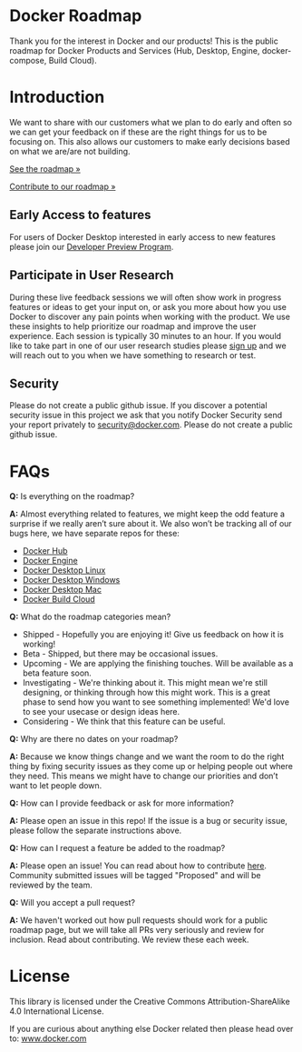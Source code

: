 # Docker Roadmap

Thank you for the interest in Docker and our products!
This is the public roadmap for Docker Products and Services (Hub, Desktop, Engine, docker-compose, Build Cloud).

# Introduction
We want to share with our customers what we plan to do early and often so we can get your feedback on if these are the right things for us to be focusing on. This also allows our customers to make early decisions based on what we are/are not building. 

[See the roadmap »](https://github.com/orgs/docker/projects/51)

[Contribute to our roadmap »](https://github.com/docker/roadmap/blob/master/CONTRIBUTING.MD)

## Early Access to features 

For users of Docker Desktop interested in early access to new features please join our [Developer Preview Program](https://www.docker.com/community/get-involved/developer-preview). 

## Participate in User Research
During these live feedback sessions we will often show work in progress features or ideas to get your input on, or ask you more about how you use Docker to discover any pain points when working with the product. We use these insights to help prioritize our roadmap and improve the user experience. Each session is typically 30 minutes to an hour. If you would like to take part in one of our user research studies please [sign up](https://survey.alchemer.com/s3/6810323/Docker-Research-Participant-Survey) and we will reach out to you when we have something to research or test.


## Security
Please do not create a public github issue. If you discover a potential security issue in this project we ask that you notify Docker Security send your report privately to security@docker.com. Please do not create a public github issue.


# FAQs

**Q:** Is everything on the roadmap?

**A:** Almost everything related to features, we might keep the odd feature a surprise if we really aren’t sure about it. We also won’t be tracking all of our bugs here, we have separate repos for these:

* [Docker Hub](https://github.com/docker/hub-feedback)
* [Docker Engine](https://github.com/docker/for-linux)
* [Docker Desktop Linux](https://github.com/docker/desktop-linux/issues)
* [Docker Desktop Windows](https://github.com/docker/for-win/issues)
* [Docker Desktop Mac](https://github.com/docker/for-mac/issues)
* [Docker Build Cloud](https://github.com/docker/build-cloud-feedback)

**Q:** What do the roadmap categories mean?
* Shipped - Hopefully you are enjoying it! Give us feedback on how it is working!
* Beta - Shipped, but there may be occasional issues.
* Upcoming - We are applying the finishing touches. Will be available as a beta feature soon.
* Investigating - We're thinking about it. This might mean we're still designing, or thinking through how this might work. This is a great phase to send how you want to see something implemented! We'd love to see your usecase or design ideas here.
* Considering - We think that this feature can be useful. 

**Q:** Why are there no dates on your roadmap?

**A:** Because we know things change and we want the room to do the right thing by fixing security issues as they come up or helping people out where they need. This means we might have to change our priorities and don’t want to let people down. 

**Q:** How can I provide feedback or ask for more information?

**A:** Please open an issue in this repo! If the issue is a bug or security issue, please follow the separate instructions above.

**Q:** How can I request a feature be added to the roadmap?

**A:** Please open an issue! You can read about how to contribute [here](https://github.com/docker/roadmap/blob/master/CONTRIBUTING.MD). Community submitted issues will be tagged "Proposed" and will be reviewed by the team.

**Q:** Will you accept a pull request?

**A:** We haven't worked out how pull requests should work for a public roadmap page, but we will take all PRs very seriously and review for inclusion. Read about contributing. We review these each week. 

# License
This library is licensed under the Creative Commons Attribution-ShareAlike 4.0 International License.

If you are curious about anything else Docker related then please head over to: www.docker.com 


